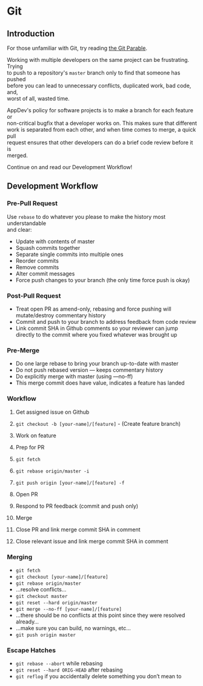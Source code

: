 # Git

## Introduction

For those unfamiliar with Git, try reading [the Git Parable](http://tom.preston-werner.com/2009/05/19/the-git-parable.html).

Working with multiple developers on the same project can be frustrating. Trying  
to push to a repository's `master` branch only to find that someone has pushed  
before you can lead to unnecessary conflicts, duplicated work, bad code, and,  
worst of all, wasted time.

AppDev's policy for software projects is to make a branch for each feature or  
non-critical bugfix that a developer works on. This makes sure that different  
work is separated from each other, and when time comes to merge, a quick pull  
request ensures that other developers can do a brief code review before it is  
merged.

Continue on and read our Development Workflow!

## Development Workflow

### Pre-Pull Request

Use `rebase` to do whatever you please to make the history most understandable  
and clear:

* Update with contents of master
* Squash commits together
* Separate single commits into multiple ones
* Reorder commits
* Remove commits
* Alter commit messages
* Force push changes to your branch \(the only time force push is okay\)

### Post-Pull Request

* Treat open PR as amend-only, rebasing and force pushing will mutate/destroy
  commentary history
* Commit and push to your branch to address feedback from code review
* Link commit SHA in Github comments so your reviewer can jump directly to the
  commit where you fixed whatever was brought up

### Pre-Merge

* Do one large rebase to bring your branch up-to-date with master
* Do not push rebased version — keeps commentary history
* Do explicitly merge with master \(using —no-ff\)
* This merge commit does have value, indicates a feature has landed

### Workflow

1. Get assigned issue on Github
2. `git checkout -b [your-name]/[feature]` - \(Create feature branch\)
3. Work on feature
4. Prep for PR

5. `git fetch`

6. `git rebase origin/master -i`
7. `git push origin [your-name]/[feature] -f`

8. Open PR

9. Respond to PR feedback \(commit and push only\)
10. Merge
11. Close PR and link merge commit SHA in comment
12. Close relevant issue and link merge commit SHA in comment

### Merging

* `git fetch`
* `git checkout [your-name]/[feature]`
* `git rebase origin/master`
* …resolve conflicts…
* `git checkout master`
* `git reset --hard origin/master`
* `git merge --no-ff [your-name]/[feature]`
* …there should be no conflicts at this point since they were resolved already…
* …make sure you can build, no warnings, etc…
* `git push origin master`

### Escape Hatches

* `git rebase --abort` while rebasing
* `git reset --hard ORIG-HEAD` after rebasing
* `git reflog` if you accidentally delete something you don’t mean to



